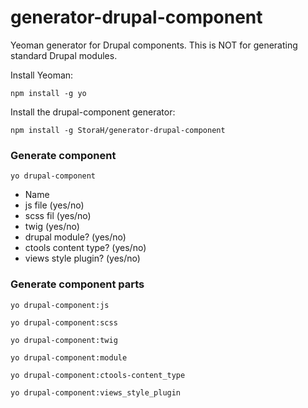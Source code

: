 generator-drupal-component
==========================

Yeoman generator for Drupal components. This is NOT for generating standard Drupal modules.

Install Yeoman:

    npm install -g yo

Install the drupal-component generator:

    npm install -g StoraH/generator-drupal-component

### Generate component
    yo drupal-component

* Name
* js file (yes/no)
* scss fil (yes/no)
* twig (yes/no)
* drupal module? (yes/no)
* ctools content type? (yes/no)
* views style plugin? (yes/no)

### Generate component parts

`yo drupal-component:js`

`yo drupal-component:scss`

`yo drupal-component:twig`

`yo drupal-component:module`

`yo drupal-component:ctools-content_type`

`yo drupal-component:views_style_plugin`
